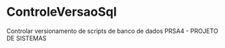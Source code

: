 # ControleVersaoSql
Controlar versionamento de scripts de banco de dados
PRSA4 - PROJETO DE SISTEMAS
